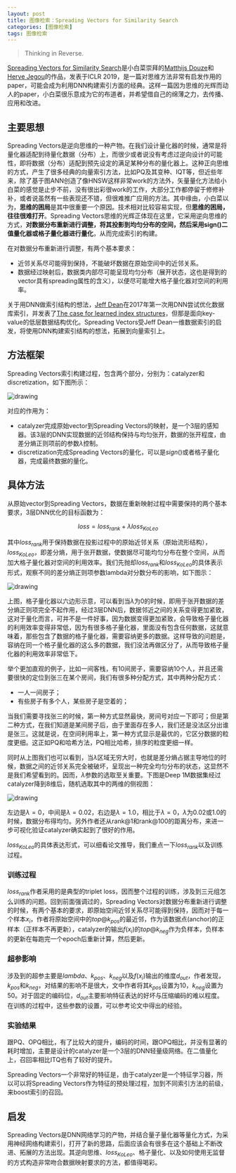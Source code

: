 ```yaml
---
layout: post
title: 图像检索：Spreading Vectors for Similarity Search
categories: [图像检索]
tags: 图像检索
---
```


> Thinking in Reverse.

[Spreading Vectors for Similarity Search](https://arxiv.org/abs/1806.03198)是小白菜崇拜的[Matthijs Douze](https://research.fb.com/people/douze-matthijs/)和[Herve Jegou](https://research.fb.com/people/jegou-herve/)的作品，发表于ICLR 2019，是一篇对思维方法非常有启发作用的paper，可能会成为利用DNN构建索引方面的经典。这样一篇因为思维的光辉而动人的paper，小白菜很乐意成为它的布道者，并希望借自己的绵薄之力，去传播、应用和改进。

## 主要思想

Spreading Vectors是逆向思维的一种产物。在我们设计量化器的时候，通常是将量化器适配到待量化数据（分布）上，而很少或者说没有考虑过逆向设计的可能性，即将数据（分布）适配到预先设定的满足某种分布的量化器上。这种正向思维的方式，产生了很多经典的向量索引方法，比如PQ及其变种、IQT等，但近些年来，除了基于图ANN创造了像HNSW这样非常work的方法外，矢量量化方法给小白菜的感觉是止步不前，没有很出彩很work的工作，大部分工作都停留于修修补补，或者说虽然有一些表现还不错，但很难推广应用的方法。其中缘由，小白菜以为，**思维的困局**是其中很重要一个原因。技术相对比较容易实现，但**思维的困局，往往很难打开**。Spreading Vectors思维的光辉正体现在这里，它采用逆向思维的方式，**对数据分布重新进行调整，将其投影到均匀分布的空间，然后采用sign()二值量化器或格子量化器进行量化**，从而完成索引的构建。

在对数据分布重新进行调整，有两个基本要求：

- 近邻关系尽可能得到保持，不能破坏数据在原始空间中的近邻关系。
- 数据经过映射后，数据类内部尽可能呈现均匀分布（展开状态，这也是得到的vector具有spreading属性的含义），以便尽可能增大格子量化器对空间的利用率。

关于用DNN做索引结构的想法，[Jeff Dean](https://ai.google/research/people/jeff)在2017年第一次用DNN尝试优化数据库索引，并发表了[The case for learned index structures](https://arxiv.org/abs/1712.01208)，但那是面向key-value的低层数据结构优化。Spreading Vectors受Jeff Dean一维数据索引的启发，将使用DNN构建索引结构的想法，拓展到向量索引上。

## 方法框架

Spreading Vectors索引构建过程，包含两个部分，分别为：catalyzer和discretization，如下图所示：

![drawing](http://yongyuan.name/imgs/posts/spreading_vector_structure.jpg)

对应的作用为：

- catalyzer完成原始vector到Spreading Vectors的映射，是一个3层的感知器。该3层的DNN实现数据的近邻结构保持与均匀张开，数据的张开程度，由差分熵正则项前的参数$\lambda$控制。
- discretization完成Spreading Vectors的量化，可以是$sign()$或者格子量化器，完成最终数据的量化。

## 具体方法

从原始vector到Spreading Vectors，数据在重新映射过程中需要保持的两个基本要求，3层DNN优化的目标函数为：

$$
\begin{equation}
   loss = loss_{rank} +  \lambda loss_{KoLeo}
\end{equation}
$$

其中$loss_{rank}$用于保持数据在投影过程中的原始近邻关系（原始流形结构），$loss_{KoLeo}$，即差分熵，用于张开数据，使数据尽可能均匀分布在整个空间，从而加大格子量化器对空间的利用效率。我们先抛却$loss_{rank}$和$loss_{KoLeo}$的具体表示形式，观察不同的差分熵正则项参数lambda对分数分布的影响，如下图示：

![drawing](http://yongyuan.name/imgs/posts/spreading_vector_lambda_effect.jpg)

上图，格子量化器以六边形示意，可以看到当$\lambda$为0的时候，即用于张开数据的差分熵正则项完全不起作用，经过3层DNN后，数据邻近之间的关系变得更加紧致，这对于量化而言，可并不是一件好事，因为数据变得更加紧致，会导致格子量化器的利用效率变得非常低，因为有很多格子量化器，里面没有包含任何数据，这就意味着，那些包含了数据的格子量化器，需要容纳更多的数据。这样导致的问题是，容纳在同一个格子量化器的这么多的数据，我们没法再做区分了，从而导致格子量化器的利用效率非常低下。

举个更加直观的例子，比如一间客栈，有10间房子，需要容纳10个人，并且还需要很快的定位到张三在某个房间，我们有很多种分配方式，其中两种分配方式：

- 一人一间房子；
- 有些房子有多个人，某些房子是空着的；

当我们需要寻找张三的时候，第一种方式显然最快，房间号对应一下即可；但是第二种方式，在我们知道是某间房子后，由于里面存在多人，我们还是没法区分出谁是张三。这就是说，在空间利用率上，第一种方式显示是最优的，它区分数据的粒度更细。这正如PQ和哈希方法，PQ相比哈希，排序的粒度更细一样。

同时从上图我们也可以看到，当$\lambda$区域无穷大时，也就是差分熵占据主导地位的时候，数据之间的近邻关系完全被破坏，呈现出一种完全均匀分布的状态，这显然不是我们希望看到的。因而，$\lambda$参数的选取至关重要。下图是Deep 1M数据集经过catalyzer降到8维后，随机选取其中的两维的侧视图：

![drawing](http://yongyuan.name/imgs/posts/spreading_vector_lambda_effect_deep1m.jpg)

左边是$\lambda = 0$，中间是$\lambda = 0.02$，右边是$\lambda = 1.0$，相比于$\lambda = 0$，$\lambda$为0.02或1.0的时候，数据分布得均匀。另外作者还从rank@1和rank@100的距离分布，来进一步可视化验证catalyzer确实起到了很好的作用。

$loss_{KoLeo}$的具体表达形式，可以细看论文推导，我们重点一下$loss_{rank}$以及训练过程。

### 训练过程

$loss_{rank}$作者采用的是典型的triplet loss，因而整个过程的训练，涉及到三元组怎么训练的问题。回到前面强调过的，Spreading Vectors对数据分布重新进行调整的时候，有两个基本的要求，即原始空间近邻关系尽可能得到保持，因而对于每一个样本$x_{i}$，作者将原始空间中的$top@k_{pos}$的最近邻，作为该数据点(anchor)的正样本（正样本不再更新），catalyzer的输出$f(x_{i})$的$top@k_{neg}$作为负样本，负样本的更新在每跑完一个epoch后重新计算，然后更新。

### 超参影响

涉及到的超参主要是$lambda$、$k_{pos}$、$k_{neg}$以及$f(x_{i})$输出的维度$d_{out}$，作者发现，$k_{pos}$和$k_{neg}$，对结果的影响不是很大，文中作者将其$k_{pos}$设置为10，$k_{neg}$设置为50。对于固定的编码位，$d_{out}$主要影响特征表达的好坏与压缩编码的难以程度。在训练的过程中，这些参数的设置，可以参考论文中得出的经验。

### 实验结果

跟PQ、OPQ相比，有了比较大的提升，编码的时间，跟OPQ相比，并没有显著的耗时增加，主要是设计的catalyzer是一个3层的DNN轻量级网络。在二值量化上，召回率相比ITQ也有了较好的提升。

Spreading Vectors一个非常好的特征是，由于catalyzer是一个特征学习器，所以可以将Spreading Vectors作为特征的预处理过程，加到不同索引方法的前级，来boost索引的召回。

## 启发

Spreading Vectors是DNN网络学习的产物，并结合量子量化器等量化方式，为采用神经网络构建索引，打开了新的思路，后面应该会有很多在这个基础上不断改进、拓展的方法出现。其逆向思维、$loss_{KoLeo}$、格子量化、以及如何使用无监督的方式构造非常吻合数据映射要求的方法，都值得喝彩。
